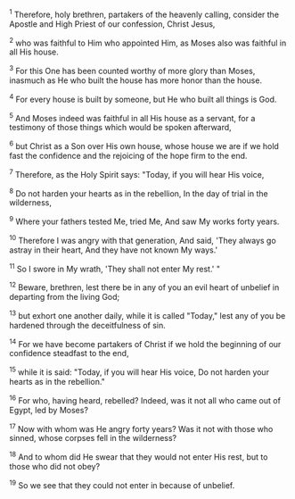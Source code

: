 <sup>1</sup> 
Therefore, holy brethren, partakers of the heavenly calling, consider the Apostle and High Priest of our confession, Christ Jesus, 

<sup>2</sup> 
who was faithful to Him who appointed Him, as Moses also was faithful in all His house. 

<sup>3</sup> 
For this One has been counted worthy of more glory than Moses, inasmuch as He who built the house has more honor than the house. 

<sup>4</sup> 
For every house is built by someone, but He who built all things is God. 

<sup>5</sup> 
And Moses indeed was faithful in all His house as a servant, for a testimony of those things which would be spoken afterward, 

<sup>6</sup> 
but Christ as a Son over His own house, whose house we are if we hold fast the confidence and the rejoicing of the hope firm to the end.

<sup>7</sup> 
Therefore, as the Holy Spirit says: "Today, if you will hear His voice, 

<sup>8</sup> 
Do not harden your hearts as in the rebellion, In the day of trial in the wilderness, 

<sup>9</sup> 
Where your fathers tested Me, tried Me, And saw My works forty years. 

<sup>10</sup> 
Therefore I was angry with that generation, And said, 'They always go astray in their heart, And they have not known My ways.' 

<sup>11</sup> 
So I swore in My wrath, 'They shall not enter My rest.' " 

<sup>12</sup> 
Beware, brethren, lest there be in any of you an evil heart of unbelief in departing from the living God; 

<sup>13</sup> 
but exhort one another daily, while it is called "Today," lest any of you be hardened through the deceitfulness of sin. 

<sup>14</sup> 
For we have become partakers of Christ if we hold the beginning of our confidence steadfast to the end, 

<sup>15</sup> 
while it is said: "Today, if you will hear His voice, Do not harden your hearts as in the rebellion." 

<sup>16</sup> 
For who, having heard, rebelled? Indeed, was it not all who came out of Egypt, led by Moses? 

<sup>17</sup> 
Now with whom was He angry forty years? Was it not with those who sinned, whose corpses fell in the wilderness? 

<sup>18</sup> 
And to whom did He swear that they would not enter His rest, but to those who did not obey? 

<sup>19</sup> 
So we see that they could not enter in because of unbelief.